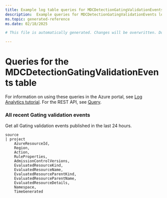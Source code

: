 ```yaml
---
title: Example log table queries for MDCDetectionGatingValidationEvents
description:  Example queries for MDCDetectionGatingValidationEvents log table
ms.topic: generated-reference
ms.date: 02/18/2025

# This file is automatically generated. Changes will be overwritten. Do not change this file directly. 

---
```


# Queries for the MDCDetectionGatingValidationEvents table

For information on using these queries in the Azure portal, see [Log Analytics tutorial](/azure/azure-monitor/logs/log-analytics-tutorial). For the REST API, see [Query](/rest/api/loganalytics/query).


### All recent Gating validation events  


Get all Gating validation events published in the last 24 hours.  

```query
source
| project
	AzureResourceId,	
    Region,
    Action,
    RuleProperties,
    AdmissionControlVersions,
	EvaluatedResourceKind,
	EvaluatedResourceName,
    EvaluatedResourceParentKind,
    EvaluatedResourceParentName,
    EvaluatedResourceDetails,
	Namespace,
	TimeGenerated
```


